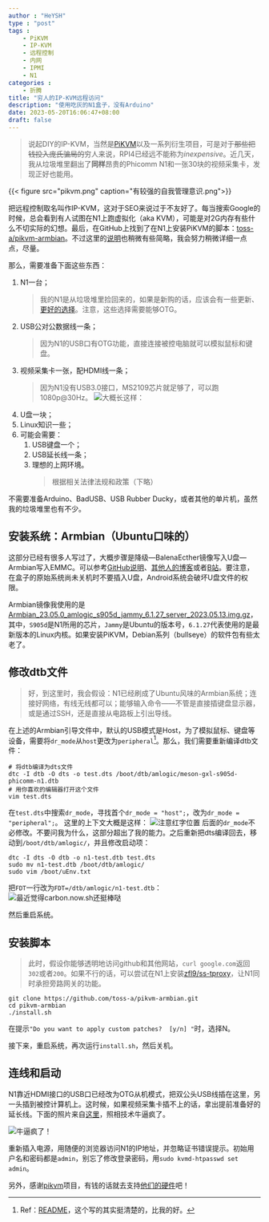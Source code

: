 ```yaml
---
author : "HeYSH"
type : "post"
tags :
    - PiKVM
    - IP-KVM
    - 远程控制
    - 内网
    - IPMI
    - N1
categories :
    - 折腾
title: "穷人的IP-KVM远程访问"
description: "使用吃灰的N1盒子，没有Arduino"
date: 2023-05-20T16:06:47+08:00
draft: false
---
```


> 说起DIY的IP-KVM，当然是[PiKVM](https://github.com/pikvm/pikvm)以及一系列衍生项目，可是对于~~那些把钱投入庞氏骗局的~~穷人来说，RPI4已经远不能称为*inexpensive*。近几天，我从垃圾堆里翻出了**同样**昂贵的Phicomm N1和一张30块的视频采集卡，发现正好也能用。

{{< figure src="pikvm.png" caption="有较强的自我管理意识.png">}}

把远程控制取名叫作IP-KVM，这对于SEO来说过于不友好了。每当搜索Google的时候，总会看到有人试图在N1上跑虚拟化（aka KVM），可能是对2G内存有些什么不切实际的幻想。最后，在GitHub上找到了在N1上安装PiKVM的脚本：[toss-a/pikvm-armbian](https://github.com/toss-a/pikvm-armbian)。不过这里的[说明](https://github.com/toss-a/pikvm-armbian/blob/master/README-zh-CN.MD)也稍微有些简略，我会努力稍微详细一点点，尽量。

那么，需要准备下面这些东西：

1. N1一台；
   > 我的N1是从垃圾堆里捡回来的，如果是新购的话，应该会有一些更新、[更好的选择](https://github.com/toss-a/pikvm-armbian/blob/master/README-zh-CN.MD#1%E9%80%89%E6%8B%A9%E5%8E%9F%E7%94%9F%E5%B8%A6%E6%9C%89otg%E7%9A%84%E5%BC%80%E5%8F%91%E7%89%88-%E4%BE%8B%E5%A6%82)。注意，这些选择需要能够OTG。
2. USB公对公数据线一条；
   > 因为N1的USB口有OTG功能，直接连接被控电脑就可以模拟鼠标和键盘。
3. 视频采集卡一张，配HDMI线一条；
   > 因为N1没有USB3.0接口，MS2109芯片就足够了，可以跑1080p@30Hz。
![大概长这样：](ms2109.webp)
3. U盘一块；
4. Linux知识一些；
1. 可能会需要：
   1. USB键盘一个；
   2. USB延长线一条；
   3. 理想的上网环境。
      > 根据相关法律法规和政策（下略）

不需要准备Arduino、BadUSB、USB Rubber Ducky，或者其他的单片机，虽然我的垃圾堆里也有不少。


 
## 安装系统：Armbian（Ubuntu口味的）

这部分已经有很多人写过了，大概步骤是降级—BalenaEcther镜像写入U盘—Armbian写入EMMC。可以参考[GitHub说明](https://github.com/ophub/amlogic-s9xxx-armbian/blob/main/README.cn.md#%E5%AE%89%E8%A3%85-armbian-%E5%88%B0-emmc)、[其他人的博客](https://ethanblog.com/tips/play-with-n1-box.html)或者[B站](https://www.bilibili.com/video/BV1QJ411k7AH/)。要注意，在盒子的原始系统尚未关机时不要插入U盘，Android系统会破坏U盘文件的权限。

Armbian镜像我使用的是[Armbian\_23.05.0\_amlogic\_s905d\_jammy\_6.1.27\_server\_2023.05.13.img.gz](https://github.com/ophub/amlogic-s9xxx-armbian/releases/download/Armbian_jammy_lts_2023.05/Armbian_23.05.0_amlogic_s905d_jammy_6.1.27_server_2023.05.13.img.gz)，其中，`S905d`是N1所用的芯片，`Jammy`是Ubuntu的版本号，`6.1.27`代表使用的是最新版本的Linux内核。如果安装PiKVM，Debian系列（bullseye）的软件包有些太老了。

## 修改dtb文件

> 好，到这里时，我会假设：N1已经刷成了Ubuntu风味的Armbian系统；连接好网络，有线无线都可以；能够输入命令——不管是直接插键盘显示器，或是通过SSH，还是直接从电路板上引出导线。

在上述的Armbian引导文件中，默认的USB模式是Host，为了模拟鼠标、键盘等设备，需要将`dr_mode`从`host`更改为`peripheral`[^1]。那么，我们需要重新编译dtb文件：

```shell
# 将dtb编译为dts文件
dtc -I dtb -O dts -o test.dts /boot/dtb/amlogic/meson-gxl-s905d-phicomm-n1.dtb
# 用你喜欢的编辑器打开这个文件
vim test.dts
```
在`test.dts`中搜索`dr_mode`，寻找首个`dr_mode = "host";`，改为`dr_mode = "peripheral";`。
这里的上下文大概是这样：
![注意红字位置](carbon.png)
后面的`dr_mode`不必修改。不要问我为什么，这部分超出了我的能力。之后重新把dts编译回去，移动到`/boot/dtb/amlogic/`，并且修改启动项：

```shell
dtc -I dts -O dtb -o n1-test.dtb test.dts
sudo mv n1-test.dtb /boot/dtb/amlogic/
sudo vim /boot/uEnv.txt
```
把`FDT`一行改为`FDT=/dtb/amlogic/n1-test.dtb`：
![最近觉得carbon.now.sh还挺棒哒](carbon2.png)

然后重启系统。

## 安装脚本

> 此时，假设你能够透明地访问github和其他网站，`curl google.com`返回`302`或者`200`。如果不行的话，可以尝试在N1上安装[zfl9/ss-tproxy](https://github.com/zfl9/ss-tproxy)，让N1同时承担旁路网关的功能。

```shell
git clone https://github.com/toss-a/pikvm-armbian.git
cd pikvm-armbian
./install.sh
```
在提示`"Do you want to apply custom patches?  [y/n] "`时，选择N。

接下来，重启系统，再次运行`install.sh`，然后关机。

## 连线和启动

N1靠近HDMI接口的USB口已经改为OTG从机模式，把双公头USB线插在这里，另一头插到被控计算机上。这时候，如果视频采集卡插不上的话，拿出提前准备好的延长线。下面的照片来自[这里](https://pockies.github.io/2019/03/07/phicomm-n1/)，照相技术牛逼疯了。

![牛逼疯了！](n1.excalidraw.png)

重新插入电源，用随便的浏览器访问N1的IP地址，并忽略证书错误提示。初始用户名和密码都是`admin`，别忘了修改登录密码，用`sudo kvmd-htpasswd set admin`。

另外，感谢[pikvm](https://github.com/pikvm/pikvm)项目，有钱的话就去支持[他们的硬件](https://pikvm.org/)吧！

[^1]:Ref：[README](https://github.com/toss-a/pikvm-armbian/blob/master/README-zh-CN.MD#%E7%AC%AC%E4%BA%8C%E6%AD%A5)，这个写的其实挺清楚的，比我的好。